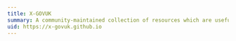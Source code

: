 ```yaml
---
title: X-GOVUK
summary: A community-maintained collection of resources which are useful for working on GOV.UK services.
uid: https://x-govuk.github.io
---
```

